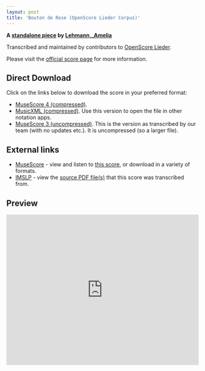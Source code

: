 ```yaml
---
layout: post
title: 'Bouton de Rose (OpenScore Lieder Corpus)'
---
```


__A [standalone piece](https://fourscoreandmore.org/openscore/lieder/Lehmann%2C_Amelia/_/) by [Lehmann,_Amelia](https://fourscoreandmore.org/openscore/lieder/Lehmann%2C_Amelia)__

Transcribed and maintained by contributors to [OpenScore Lieder].

Please visit the [official score page] for more information.

[official score page]: https://musescore.com/openscore-lieder-corpus/scores/6644591
[OpenScore Lieder]: https://musescore.com/openscore-lieder-corpus

## Direct Download

Click on the links below to download the score in your preferred format:
- [MuseScore 4 (compressed)](https://fourscoreandmore.org/openscore/lieder/Lehmann%2C_Amelia/_/Bouton_de_Rose.mscz).
- [MusicXML (compressed)](https://fourscoreandmore.org/openscore/lieder/Lehmann%2C_Amelia/_/Bouton_de_Rose.mxl). Use this version to open the file in other notation apps.
- [MuseScore 3 (uncompressed)](https://raw.githubusercontent.com/OpenScore/Lieder/refs/heads/main/scores/Lehmann%2C_Amelia/_/Bouton_de_Rose/lc6644591.mscx). This is the version as transcribed by our team (with no updates etc.). It is uncompressed (so a larger file).

## External links

- [MuseScore] - view and listen to [this score][MuseScore], or download in a variety of formats.
- [IMSLP] - view the [source PDF file(s)][IMSLP] that this score was transcribed from.

[MuseScore]: https://musescore.com/score/6644591
[IMSLP]: https://imslp.org/wiki/Special:ReverseLookup/285344

## Preview

<iframe width="100%" height="394" src="https://musescore.com/openscore-lieder-corpus/scores/6644591/embed" frameborder="0" allowfullscreen allow="autoplay; fullscreen"></iframe>
